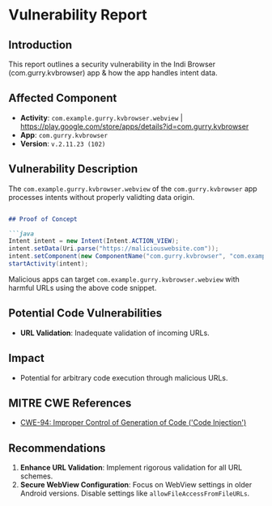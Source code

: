 
# Vulnerability Report

## Introduction
This report outlines a  security vulnerability in the Indi Browser (com.gurry.kvbrowser) app & how the app handles intent data.

## Affected Component
- **Activity**: `com.example.gurry.kvbrowser.webview` | https://play.google.com/store/apps/details?id=com.gurry.kvbrowser
- **App**: `com.gurry.kvbrowser`
- **Version**: `v.2.11.23 (102)`

## Vulnerability Description
The `com.example.gurry.kvbrowser.webview` of the `com.gurry.kvbrowser` app processes intents without properly validting data origin.


```markdown

## Proof of Concept

```java
Intent intent = new Intent(Intent.ACTION_VIEW);
intent.setData(Uri.parse("https://maliciouswebsite.com"));
intent.setComponent(new ComponentName("com.gurry.kvbrowser", "com.example.gurry.kvbrowser.webview"));
startActivity(intent);
```


Malicious apps can target `com.example.gurry.kvbrowser.webview` with harmful URLs using the above code snippet.

## Potential Code Vulnerabilities
- **URL Validation**: Inadequate validation of incoming URLs.

## Impact
- Potential for arbitrary code execution through malicious URLs.


## MITRE CWE References
- [CWE-94: Improper Control of Generation of Code ('Code Injection')](https://cwe.mitre.org/data/definitions/94.html)


## Recommendations
1. **Enhance URL Validation**: Implement rigorous validation for all URL schemes.
2. **Secure WebView Configuration**: Focus on WebView settings in older Android versions. Disable settings like `allowFileAccessFromFileURLs`.

